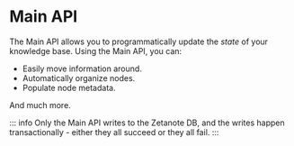 # Main API

The Main API allows you to programmatically update the _state_ of your knowledge base. Using the Main API, you can:

- Easily move information around.
- Automatically organize nodes.
- Populate node metadata.

And much more.

::: info
Only the Main API writes to the Zetanote DB, and the writes happen transactionally - either they all succeed or they all fail.
:::
